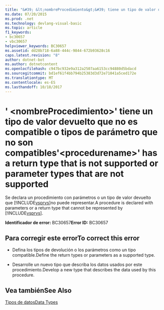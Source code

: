 ```yaml
---
title: "&#39; &lt;nombreProcedimiento&gt;&#39; tiene un tipo de valor devuelto que no es compatible o tipos de parámetro que no son compatibles"
ms.date: 07/20/2015
ms.prod: .net
ms.technology: devlang-visual-basic
ms.topic: article
f1_keywords:
- bc30657
- vbc30657
helpviewer_keywords: BC30657
ms.assetid: dd28b718-6a88-444c-9844-672b93628c16
caps.latest.revision: "8"
author: dotnet-bot
ms.author: dotnetcontent
ms.openlocfilehash: c947bc932e9a312a2507aa6153cc94880d5bdacd
ms.sourcegitcommit: bd1ef61f4bb794b25383d3d72e71041a5ced172e
ms.translationtype: MT
ms.contentlocale: es-ES
ms.lasthandoff: 10/18/2017
---
```

# <a name="39ltprocedurenamegt39-has-a-return-type-that-is-not-supported-or-parameter-types-that-are-not-supported"></a><span data-ttu-id="9a51d-102">&#39; &lt;nombreProcedimiento&gt;&#39; tiene un tipo de valor devuelto que no es compatible o tipos de parámetro que no son compatibles</span><span class="sxs-lookup"><span data-stu-id="9a51d-102">&#39;&lt;procedurename&gt;&#39; has a return type that is not supported or parameter types that are not supported</span></span>
<span data-ttu-id="9a51d-103">Se declara un procedimiento con parámetros o un tipo de valor devuelto que [!INCLUDE[vsprvs](~/includes/vsprvs-md.md)]no puede representar.</span><span class="sxs-lookup"><span data-stu-id="9a51d-103">A procedure is declared with parameters or a return type that cannot be represented by [!INCLUDE[vsprvs](~/includes/vsprvs-md.md)].</span></span>  
  
 <span data-ttu-id="9a51d-104">**Identificador de error:** BC30657</span><span class="sxs-lookup"><span data-stu-id="9a51d-104">**Error ID:** BC30657</span></span>  
  
## <a name="to-correct-this-error"></a><span data-ttu-id="9a51d-105">Para corregir este error</span><span class="sxs-lookup"><span data-stu-id="9a51d-105">To correct this error</span></span>  
  
-   <span data-ttu-id="9a51d-106">Defina los tipos de devolución o los parámetros como un tipo compatible.</span><span class="sxs-lookup"><span data-stu-id="9a51d-106">Define the return types or parameters as a supported type.</span></span>  
  
-   <span data-ttu-id="9a51d-107">Desarrolle un nuevo tipo que describa los datos usados por este procedimiento.</span><span class="sxs-lookup"><span data-stu-id="9a51d-107">Develop a new type that describes the data used by this procedure.</span></span>  
  
## <a name="see-also"></a><span data-ttu-id="9a51d-108">Vea también</span><span class="sxs-lookup"><span data-stu-id="9a51d-108">See Also</span></span>  
 [<span data-ttu-id="9a51d-109">Tipos de datos</span><span class="sxs-lookup"><span data-stu-id="9a51d-109">Data Types</span></span>](../../visual-basic/language-reference/data-types/data-type-summary.md)
